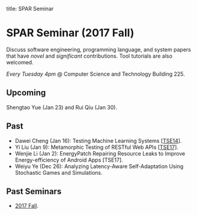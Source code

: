 title: SPAR Seminar

# SPAR Seminar (2017 Fall)

Discuss software engineering, programming language, and system papers that have *novel* and *significant* contributions. Tool tutorials are also welcomed.

*Every Tuesday 4pm* @ Computer Science and Technology Building 225.

## Upcoming

Shengtao Yue (Jan 23) and Rui Qiu (Jan 30).

## Past

* Dawei Cheng (Jan 16): Testing Machine Learning Systems [[TSE14]](http://ieeexplore.ieee.org/stamp/stamp.jsp?tp=&arnumber=6682887).
* Yi Liu (Jan 9): Metamorphic Testing of RESTful Web APIs [[TSE17]](http://www.lsi.us.es/~jtroya/publications/TSE2017_REST_prePrint.pdf).
* Wenjie Li (Jan 2): EnergyPatch Repairing Resource Leaks to Improve Energy-efficiency of Android Apps [TSE17].
* Weiyu Ye (Dec 26): Analyzing Latency-Aware Self-Adaptation Using Stochastic Games and Simulations.

## Past Seminars

* [2017 Fall](2017fall).
